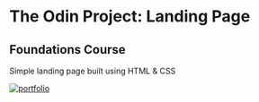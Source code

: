 # The Odin Project: Landing Page
## Foundations Course

Simple landing page built using HTML & CSS


[![portfolio](https://img.shields.io/badge/my_portfolio-000?style=for-the-badge&logo=ko-fi&logoColor=white)](www.ljaskolka.com)

